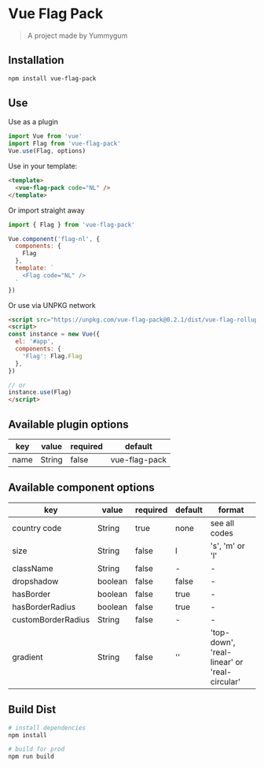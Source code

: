 # Vue Flag Pack

> A project made by Yummygum

## Installation

```bash
npm install vue-flag-pack
```

## Use
Use as a plugin
```js
import Vue from 'vue'
import Flag from 'vue-flag-pack'
Vue.use(Flag, options)
```

Use in your template:
```html
<template>
  <vue-flag-pack code="NL" />
</template>
```

Or import straight away
```js
import { Flag } from 'vue-flag-pack'

Vue.component('flag-nl', {
  components: {
    Flag
  },
  template: `
    <Flag code="NL" />
  `
})
```

Or use via UNPKG network
```html
<script src="https://unpkg.com/vue-flag-pack@0.2.1/dist/vue-flag-rollup.iife.js"></script>
<script>
const instance = new Vue({
  el: '#app',
  components: {
    'Flag': Flag.Flag
  },
})

// or
instance.use(Flag)
</script>
```


## Available plugin options

| key   | value   | required | default |
|-------|-------|------|------|
| name |  String | false | vue-flag-pack |



## Available component options

| key   | value   | required | default | format |
|-------|-------|------|------|------|
| country code |  String | true | none | see all codes |
| size |  String | false | l | 's', 'm' or 'l' |
| className |  String | false | - | - |
| dropshadow |  boolean | false | false | - |
| hasBorder |  boolean | false | true | - |
| hasBorderRadius | boolean | false | true | - |
| customBorderRadius |  String | false | - | - |
| gradient |  String | false | '' | 'top-down', 'real-linear' or 'real-circular' |



## Build Dist

```bash
# install dependencies
npm install

# build for prod
npm run build
```
